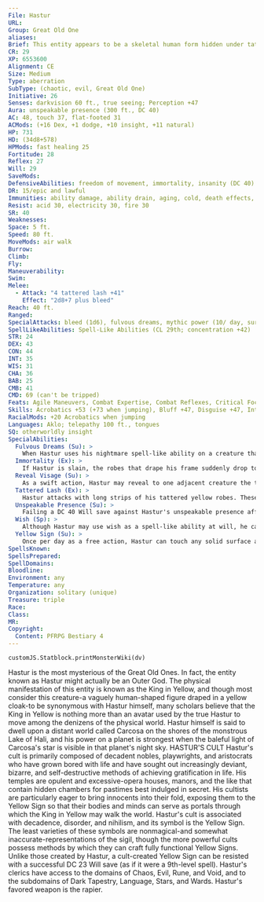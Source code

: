 ```yaml
---
File: Hastur
URL: 
Group: Great Old One
aliases: 
Brief: This entity appears to be a skeletal human form hidden under tattered yellow robes, but it moves with unsettling, inhuman grace.
CR: 29
XP: 6553600
Alignment: CE
Size: Medium
Type: aberration
SubType: (chaotic, evil, Great Old One)
Initiative: 26
Senses: darkvision 60 ft., true seeing; Perception +47
Aura: unspeakable presence (300 ft., DC 40)
AC: 48, touch 37, flat-footed 31
ACMods: (+16 Dex, +1 dodge, +10 insight, +11 natural)
HP: 731
HD: (34d8+578)
HPMods: fast healing 25
Fortitude: 28
Reflex: 27
Will: 29
SaveMods: 
DefensiveAbilities: freedom of movement, immortality, insanity (DC 40)
DR: 15/epic and lawful
Immunities: ability damage, ability drain, aging, cold, death effects, disease, energy drain, mind-affecting effects, paralysis, petrification, sonic
Resist: acid 30, electricity 30, fire 30
SR: 40
Weaknesses: 
Space: 5 ft.
Speed: 80 ft.
MoveMods: air walk
Burrow: 
Climb: 
Fly: 
Maneuverability: 
Swim: 
Melee: 
  - Attack: "4 tattered lash +41"
    Effect: "2d8+7 plus bleed"
Reach: 40 ft.
Ranged: 
SpecialAttacks: bleed (1d6), fulvous dreams, mythic power (10/ day, surge +1d12), reveal visage, sneak attack +10d6, Yellow Sign
SpellLikeAbilities: Spell-Like Abilities (CL 29th; concentration +42)  Constant-air walk, freedom of movement, tongues, true seeing  At Will-astral projection, dimension doorM, dreamM, enervationM, greater dispel magic, insanity (DC 30), mirage arcana (DC 28), nightmareM (DC 28), sendingM, veil, wishM (see below)  3/day-demand (DC 31), quickened feeblemind, interplanetary teleportUM, mass suggestion (DC 29), project image (DC 30)  1/day-symbol of death (DC 31), symbol of fear (DC 29), symbol of insanity (DC 31), symbol of pain (DC 28), symbol of persuasion (DC 29), symbol of strifeUM (DC 32), symbol of stunning (DC 30), symbol of weakness (DC 30)
STR: 24
DEX: 43
CON: 44
INT: 35
WIS: 31
CHA: 36
BAB: 25
CMB: 41
CMD: 69 (can't be tripped)
Feats: Agile Maneuvers, Combat Expertise, Combat Reflexes, Critical Focus, Dodge, Greater Feint, Greater Vital Strike, Improved Critical (tattered lash), Improved Feint, Improved Vital Strike, Mobility, Quicken Spell-Like Ability (feeblemind), Spring Attack, Staggering Critical, Vital Strike, Weapon Finesse, Whirlwind Attack
Skills: Acrobatics +53 (+73 when jumping), Bluff +47, Disguise +47, Intimidate +50, Knowledge (arcana, geography, history, local) +46, Knowledge (nobility) +49, Perception +47, Perform (act) +47, Sense Motive +44, Sleight of Hand +50, Spellcraft +49, Stealth +53, Use Magic Device +47
RacialMods: +20 Acrobatics when jumping
Languages: Aklo; telepathy 100 ft., tongues
SQ: otherworldly insight
SpecialAbilities:
  Fulvous Dreams (Su): >
    When Hastur uses his nightmare spell-like ability on a creature that has seen the Yellow Sign, he also afflicts that creature with horrifying dreams tinted with a nauseating yellow color and thick with overwhelming sensations of decadence, shame, and entropic disorder. In addition to the effect of nightmare, the target must also succeed at a DC 40 Will save or be compelled to seek out a Yellow Sign, throwing all of his resources and actions into the obsession. While obsessed, the target takes a -4 penalty on Will saving throws, saving throws against symbol spells, concentration checks, and Wisdom-based skill checks. This obsession effect ends immediately if the victim looks upon the Yellow Sign. This is a mind-affecting curse effect. The save DC is Charisma-based.
  Immortality (Ex): >
    If Hastur is slain, the robes that drape his frame suddenly drop to the ground as if whatever shape supported them had suddenly ceased to exist. The robes themselves remain inanimate on the ground, but any humanoid creature that touches them must succeed at a DC 40 Will save to resist a sudden urge to put the robes on. Doing so is a full-round action that provokes attacks of opportunity. Once it has donned Hastur's robes, the creature immediately perishes and its body is destroyed. In its place, Hastur lives again, as if brought back via true resurrection. If the discarded robes are not donned within 24 hours, they fade away, leaving behind a faint yellow stain. In this case, Hastur can't manifest a physical body again until the conditions are right, or until an unwitting cultist or fool calls him forth once again. The save DC is Charisma-based.
  Reveal Visage (Su): >
    As a swift action, Hastur may reveal to one adjacent creature the true shape beneath his robes. The creature must succeed at DC 40 Will save or be paralyzed for 1d4 rounds and take 1d4 points of Wisdom drain at the end of its turn each round the paralysis lasts, though the revelation is too awful for memory to retain. This is a mind-affecting fear effect. The save DC is Charisma-based.
  Tattered Lash (Ex): >
    Hastur attacks with long strips of his tattered yellow robes. These strips have a reach of 40 feet and are primary natural slashing attacks. Bleed damage from the strips stacks with itself (up to 10d6 points of bleed damage). Hastur treats insane targets as if they were flat-footed when he attacks with these weapons.
  Unspeakable Presence (Su): >
    Failing a DC 40 Will save against Hastur's unspeakable presence afflicts a creature with a random insanity. A creature that is already insane instead becomes confused for as long as it remains in the area. The save DC is Charisma-based.
  Wish (Sp): >
    Although Hastur may use wish as a spell-like ability at will, he can do so only to grant the wishes of other creatures, and only once per creature. Invariably, the results of these wishes serve somehow to advance Hastur's agenda.
  Yellow Sign (Su): >
    Once per day as a free action, Hastur can touch any solid surface and inscribe the Yellow Sign upon it. Once inscribed, the Yellow Sign remains for a year, but is active only on certain nights when the light from Hastur's distant world shines in the night sky as a star. Any creature that looks upon an active Yellow Sign must succeed at a DC 40 Will save to avoid becoming dominated by Hastur (as dominate monster); whether or not the save is successful, the creature doesn't have to save against that Yellow Sign again for 24 hours. While the creature is under this domination effect, if the creature's Charisma drain plus Charisma damage ever equal its Charisma score, it immediately dies and allows Hastur to manifest physically at the location of its corpse, as if the victim had donned Hastur's tattered robes (see immortality). A Yellow Sign can be removed with dispel chaos, dispel evil, or erase, any of which requires the caster to succeed at a DC 35 caster level check. Mage's disjunction automatically removes a Yellow Sign. This is a mind-affecting effect. The save DC is Charisma-based.
SpellsKnown: 
SpellsPrepared: 
SpellDomains: 
Bloodline: 
Environment: any
Temperature: any
Organization: solitary (unique)
Treasure: triple
Race: 
Class: 
MR: 
Copyright:
  Content: PFRPG Bestiary 4
---
```

```dataviewjs
customJS.Statblock.printMonsterWiki(dv)
```
Hastur is the most mysterious of the Great Old Ones. In fact, the entity known as Hastur might actually be an Outer God. The physical manifestation of this entity is known as the King in Yellow, and though most consider this creature-a vaguely human-shaped figure draped in a yellow cloak-to be synonymous with Hastur himself, many scholars believe that the King in Yellow is nothing more than an avatar used by the true Hastur to move among the denizens of the physical world. Hastur himself is said to dwell upon a distant world called Carcosa on the shores of the monstrous Lake of Hali, and his power on a planet is strongest when the baleful light of Carcosa's star is visible in that planet's night sky.  HASTUR'S CULT Hastur's cult is primarily composed of decadent nobles, playwrights, and aristocrats who have grown bored with life and have sought out increasingly deviant, bizarre, and self-destructive methods of achieving gratification in life. His temples are opulent and excessive-opera houses, manors, and the like that contain hidden chambers for pastimes best indulged in secret. His cultists are particularly eager to bring innocents into their fold, exposing them to the Yellow Sign so that their bodies and minds can serve as portals through which the King in Yellow may walk the world. Hastur's cult is associated with decadence, disorder, and nihilism, and its symbol is the Yellow Sign. The least varieties of these symbols are nonmagical-and somewhat inaccurate-representations of the sigil, though the more powerful cults possess methods by which they can craft fully functional Yellow Signs. Unlike those created by Hastur, a cult-created Yellow Sign can be resisted with a successful DC 23 Will save (as if it were a 9th-level spell). Hastur's clerics have access to the domains of Chaos, Evil, Rune, and Void, and to the subdomains of Dark Tapestry, Language, Stars, and Wards. Hastur's favored weapon is the rapier.
